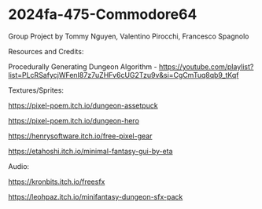 # 2024fa-475-Commodore64

Group Project by Tommy Nguyen, Valentino Pirocchi, Francesco Spagnolo

Resources and Credits:

Procedurally Generating Dungeon Algorithm - <https://youtube.com/playlist?list=PLcRSafycjWFenI87z7uZHFv6cUG2Tzu9v&si=CgCmTuq8qb9_tKqf>

Textures/Sprites:

<https://pixel-poem.itch.io/dungeon-assetpuck>

<https://pixel-poem.itch.io/dungeon-hero>

<https://henrysoftware.itch.io/free-pixel-gear>

<https://etahoshi.itch.io/minimal-fantasy-gui-by-eta>

Audio:

<https://kronbits.itch.io/freesfx>

<https://leohpaz.itch.io/minifantasy-dungeon-sfx-pack>
